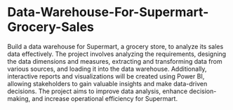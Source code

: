 # Data-Warehouse-For-Supermart-Grocery-Sales
Build a data warehouse for Supermart, a grocery store, to analyze its sales data effectively. The project involves analyzing the requirements, designing the data dimensions and measures, extracting and transforming data from various sources, and loading it into the data warehouse. Additionally, interactive reports and visualizations will be created using Power BI, allowing stakeholders to gain valuable insights and make data-driven decisions. The project aims to improve data analysis, enhance decision-making, and increase operational efficiency for Supermart.
